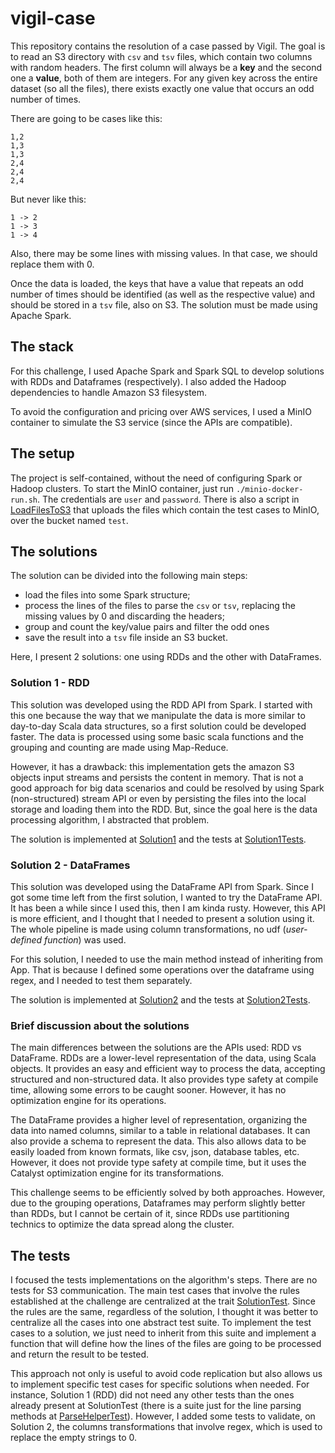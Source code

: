 # vigil-case

This repository contains the resolution of a case passed by Vigil.
The goal is to read an S3 directory with `csv` and `tsv` files, which contain
two columns with random headers. The first column will always be a **key** and
the second one a **value**, both of them are integers.
For any given key across the entire dataset (so all the files), there exists
exactly one value that occurs an odd number of times.

There are going to be cases like this:
```
1,2
1,3
1,3
2,4
2,4
2,4
```

But never like this:
```
1 -> 2
1 -> 3
1 -> 4
```

Also, there may be some lines with missing values. In that case, we should replace them with 0.

Once the data is loaded, the keys that have a value that repeats an odd number of times
should be identified (as well as the respective value) and should be stored in a `tsv` file, also on S3.
The solution must be made using Apache Spark.

## The stack

For this challenge, I used Apache Spark and Spark SQL to develop solutions with
RDDs and Dataframes (respectively). I also added the Hadoop dependencies to handle
Amazon S3 filesystem.

To avoid the configuration and pricing over AWS services, I used a MinIO container
to simulate the S3 service (since the APIs are compatible).

## The setup

The project is self-contained, without the need of configuring Spark or Hadoop clusters.
To start the MinIO container, just run `./minio-docker-run.sh`. The credentials are `user` and `password`.
There is also a script in [LoadFilesToS3](./src/main/scala/LoadFilesToS3.scala) that uploads
the files which contain the test cases to MinIO, over the bucket named `test`.

## The solutions

The solution can be divided into the following main steps:

- load the files into some Spark structure;
- process the lines of the files to parse the `csv` or `tsv`, replacing the
  missing values by 0 and discarding the headers;
- group and count the key/value pairs and filter the odd ones
- save the result into a `tsv` file inside an S3 bucket.

Here, I present 2 solutions: one using RDDs and the other with DataFrames.

### Solution 1 - RDD

This solution was developed using the RDD API from Spark.
I started with this one because the way that we manipulate the data is more
similar to day-to-day Scala data structures, so a first solution could be developed
faster. The data is processed using some basic scala functions and the grouping and
counting are made using Map-Reduce.

However, it has a drawback: this implementation gets the amazon S3 objects input streams
and persists the content in memory. That is not a good approach for big data scenarios and
could be resolved by using Spark (non-structured) stream API or even by persisting the files
into the local storage and loading them into the RDD. But, since the goal here is the data processing algorithm, I abstracted that problem.

The solution is implemented at [Solution1](src/main/scala/Solution1.scala) and the tests at
[Solution1Tests](src/test/scala/Solution1Test.scala).

### Solution 2 - DataFrames
This solution was developed using the DataFrame API from Spark.
Since I got some time left from the first solution, I wanted to try the DataFrame API.
It has been a while since I used this, then I am kinda rusty. However, this API is
more efficient, and I thought that I needed to present a solution using it. The whole pipeline
is made using column transformations, no udf (*user-defined function*) was used.

For this solution, I needed to use the main method instead of inheriting from App.
That is because I defined some operations over the dataframe using regex, and
I needed to test them separately.

The solution is implemented at [Solution2](src/main/scala/Solution2.scala) and the tests at
[Solution2Tests](src/test/scala/Solution2Test.scala).

### Brief discussion about the solutions

The main differences between the solutions are the APIs used: RDD vs DataFrame. RDDs are a lower-level representation of the data, using Scala objects. It provides an easy and efficient way to process the data, accepting structured and non-structured data. It also provides type safety at compile time, allowing some errors to be caught sooner. However, it has no optimization engine for its operations.

The DataFrame provides a higher level of representation, organizing the data into named columns, similar to a table in relational databases. It can also provide a schema to represent the data. This also allows data to be easily loaded from known formats, like csv, json, database tables, etc. However, it does not provide type safety at compile time, but it uses the Catalyst optimization engine for its transformations.

This challenge seems to be efficiently solved by both approaches. However, due to the grouping operations, Dataframes may perform slightly better than RDDs, but I cannot be certain of it, since RDDs use partitioning technics to optimize the data spread along the cluster.

## The tests

I focused the tests implementations on the algorithm's steps. There are no tests for S3 communication.
The main test cases that involve the rules established at the challenge are centralized at the trait
[SolutionTest](src/test/scala/SolutionTest.scala). Since the rules are the same, regardless of the solution,
I thought it was better to centralize all the cases into one abstract test suite. To implement the test
cases to a solution, we just need to inherit from this suite and implement a function that will define how the lines of the files are going to be processed and return the result to be tested.

This approach not only is useful to avoid code replication but also allows us to implement specific test
cases for specific solutions when needed. For instance, Solution 1 (RDD) did not need any other tests
than the ones already present at SolutionTest (there is a suite just for the line parsing methods at
[ParseHelperTest](src/test/scala/utils/ParseHelperTest.scala)). However, I added some tests to validate, on Solution 2,
the columns transformations that involve regex, which is used to replace the empty strings to 0.
